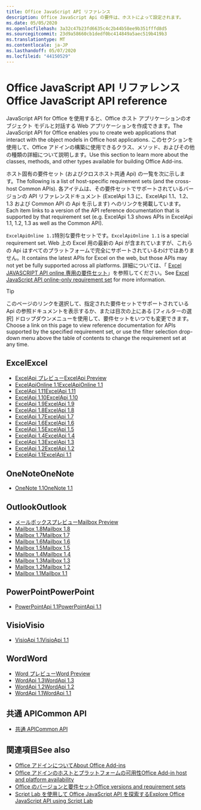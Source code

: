 ```yaml
---
title: Office JavaScript API リファレンス
description: Office JavaScript Api の要件は、ホストによって設定されます。
ms.date: 05/05/2020
ms.openlocfilehash: 3a32c47b23fd6635c4c2b44b58ee9b351fffd8d5
ms.sourcegitcommit: 23d9a58660cb1dedf0bc414849a5aec519b419b3
ms.translationtype: MT
ms.contentlocale: ja-JP
ms.lasthandoff: 05/07/2020
ms.locfileid: "44150529"
---
```

# <a name="office-javascript-api-reference"></a><span data-ttu-id="240f5-103">Office JavaScript API リファレンス</span><span class="sxs-lookup"><span data-stu-id="240f5-103">Office JavaScript API reference</span></span>

<span data-ttu-id="240f5-104">JavaScript API for Office を使用すると、Office ホスト アプリケーションのオブジェクト モデルと対話する Web アプリケーションを作成できます。</span><span class="sxs-lookup"><span data-stu-id="240f5-104">The JavaScript API for Office enables you to create web applications that interact with the object models in Office host applications.</span></span> <span data-ttu-id="240f5-105">このセクションを使用して、Office アドインの構築に使用できるクラス、メソッド、およびその他の種類の詳細について説明します。</span><span class="sxs-lookup"><span data-stu-id="240f5-105">Use this section to learn more about the classes, methods, and other types available for building Office Add-ins.</span></span>

<span data-ttu-id="240f5-106">ホスト固有の要件セット (およびクロスホスト共通 Api) の一覧を次に示します。</span><span class="sxs-lookup"><span data-stu-id="240f5-106">The following is a list of host-specific requirement sets (and the cross-host Common APIs).</span></span> <span data-ttu-id="240f5-107">各アイテムは、その要件セットでサポートされているバージョンの API リファレンスドキュメント (ExcelApi 1.3 に、ExcelApi 1.1、1.2、1.3 および Common API の Api を示します) へのリンクを掲載しています。</span><span class="sxs-lookup"><span data-stu-id="240f5-107">Each item links to a version of the API reference documentation that is supported by that requirement set (e.g. ExcelApi 1.3 shows APIs in ExcelApi 1.1, 1.2, 1.3 as well as the Common API).</span></span>

<span data-ttu-id="240f5-108">`ExcelApiOnline 1.1`特別な要件セットです。</span><span class="sxs-lookup"><span data-stu-id="240f5-108">`ExcelApiOnline 1.1` is a special requirement set.</span></span> <span data-ttu-id="240f5-109">Web 上の Excel 用の最新の Api が含まれていますが、これらの Api はすべてのプラットフォームで完全にサポートされているわけではありません。</span><span class="sxs-lookup"><span data-stu-id="240f5-109">It contains the latest APIs for Excel on the web, but those APIs may not yet be fully supported across all platforms.</span></span> <span data-ttu-id="240f5-110">詳細については、「 [Excel JAVASCRIPT API online 専用の要件セット](/office/dev/add-ins/reference/requirement-sets/excel-api-online-requirement-set)」を参照してください。</span><span class="sxs-lookup"><span data-stu-id="240f5-110">See [Excel JavaScript API online-only requirement set](/office/dev/add-ins/reference/requirement-sets/excel-api-online-requirement-set) for more information.</span></span>

> [!TIP]
> <span data-ttu-id="240f5-111">このページのリンクを選択して、指定された要件セットでサポートされている Api の参照ドキュメントを表示するか、または目次の上にある [フィルターの選択] ドロップダウンメニューを使用して、要件セットをいつでも変更できます。</span><span class="sxs-lookup"><span data-stu-id="240f5-111">Choose a link on this page to view reference documentation for APIs supported by the specified requirement set, or use the filter selection drop-down menu above the table of contents to change the requirement set at any time.</span></span>

## <a name="excel"></a><span data-ttu-id="240f5-112">Excel</span><span class="sxs-lookup"><span data-stu-id="240f5-112">Excel</span></span>

- [<span data-ttu-id="240f5-113">ExcelApi プレビュー</span><span class="sxs-lookup"><span data-stu-id="240f5-113">ExcelApi Preview</span></span>](/javascript/api/excel?view=excel-js-preview)
- [<span data-ttu-id="240f5-114">ExcelApiOnline 1.1</span><span class="sxs-lookup"><span data-stu-id="240f5-114">ExcelApiOnline 1.1</span></span>](/javascript/api/excel?view=excel-js-online)
- [<span data-ttu-id="240f5-115">ExcelApi 1.11</span><span class="sxs-lookup"><span data-stu-id="240f5-115">ExcelApi 1.11</span></span>](/javascript/api/excel?view=excel-js-1.11)
- [<span data-ttu-id="240f5-116">ExcelApi 1.10</span><span class="sxs-lookup"><span data-stu-id="240f5-116">ExcelApi 1.10</span></span>](/javascript/api/excel?view=excel-js-1.10)
- [<span data-ttu-id="240f5-117">ExcelApi 1.9</span><span class="sxs-lookup"><span data-stu-id="240f5-117">ExcelApi 1.9</span></span>](/javascript/api/excel?view=excel-js-1.9)
- [<span data-ttu-id="240f5-118">ExcelApi 1.8</span><span class="sxs-lookup"><span data-stu-id="240f5-118">ExcelApi 1.8</span></span>](/javascript/api/excel?view=excel-js-1.8)
- [<span data-ttu-id="240f5-119">ExcelApi 1.7</span><span class="sxs-lookup"><span data-stu-id="240f5-119">ExcelApi 1.7</span></span>](/javascript/api/excel?view=excel-js-1.7)
- [<span data-ttu-id="240f5-120">ExcelApi 1.6</span><span class="sxs-lookup"><span data-stu-id="240f5-120">ExcelApi 1.6</span></span>](/javascript/api/excel?view=excel-js-1.6)
- [<span data-ttu-id="240f5-121">ExcelApi 1.5</span><span class="sxs-lookup"><span data-stu-id="240f5-121">ExcelApi 1.5</span></span>](/javascript/api/excel?view=excel-js-1.5)
- [<span data-ttu-id="240f5-122">ExcelApi 1.4</span><span class="sxs-lookup"><span data-stu-id="240f5-122">ExcelApi 1.4</span></span>](/javascript/api/excel?view=excel-js-1.4)
- [<span data-ttu-id="240f5-123">ExcelApi 1.3</span><span class="sxs-lookup"><span data-stu-id="240f5-123">ExcelApi 1.3</span></span>](/javascript/api/excel?view=excel-js-1.3)
- [<span data-ttu-id="240f5-124">ExcelApi 1.2</span><span class="sxs-lookup"><span data-stu-id="240f5-124">ExcelApi 1.2</span></span>](/javascript/api/excel?view=excel-js-1.2)
- [<span data-ttu-id="240f5-125">ExcelApi 1.1</span><span class="sxs-lookup"><span data-stu-id="240f5-125">ExcelApi 1.1</span></span>](/javascript/api/excel?view=excel-js-1.1)

## <a name="onenote"></a><span data-ttu-id="240f5-126">OneNote</span><span class="sxs-lookup"><span data-stu-id="240f5-126">OneNote</span></span>

- [<span data-ttu-id="240f5-127">OneNote 1.1</span><span class="sxs-lookup"><span data-stu-id="240f5-127">OneNote 1.1</span></span>](/javascript/api/onenote?view=onenote-js-1.1)

## <a name="outlook"></a><span data-ttu-id="240f5-128">Outlook</span><span class="sxs-lookup"><span data-stu-id="240f5-128">Outlook</span></span>

- [<span data-ttu-id="240f5-129">メールボックスプレビュー</span><span class="sxs-lookup"><span data-stu-id="240f5-129">Mailbox Preview</span></span>](/javascript/api/outlook?view=outlook-js-preview)
- [<span data-ttu-id="240f5-130">Mailbox 1.8</span><span class="sxs-lookup"><span data-stu-id="240f5-130">Mailbox 1.8</span></span>](/javascript/api/outlook?view=outlook-js-1.8)
- [<span data-ttu-id="240f5-131">Mailbox 1.7</span><span class="sxs-lookup"><span data-stu-id="240f5-131">Mailbox 1.7</span></span>](/javascript/api/outlook?view=outlook-js-1.7)
- [<span data-ttu-id="240f5-132">Mailbox 1.6</span><span class="sxs-lookup"><span data-stu-id="240f5-132">Mailbox 1.6</span></span>](/javascript/api/outlook?view=outlook-js-1.6)
- [<span data-ttu-id="240f5-133">Mailbox 1.5</span><span class="sxs-lookup"><span data-stu-id="240f5-133">Mailbox 1.5</span></span>](/javascript/api/outlook?view=outlook-js-1.5)
- [<span data-ttu-id="240f5-134">Mailbox 1.4</span><span class="sxs-lookup"><span data-stu-id="240f5-134">Mailbox 1.4</span></span>](/javascript/api/outlook?view=outlook-js-1.4)
- [<span data-ttu-id="240f5-135">Mailbox 1.3</span><span class="sxs-lookup"><span data-stu-id="240f5-135">Mailbox 1.3</span></span>](/javascript/api/outlook?view=outlook-js-1.3)
- [<span data-ttu-id="240f5-136">Mailbox 1.2</span><span class="sxs-lookup"><span data-stu-id="240f5-136">Mailbox 1.2</span></span>](/javascript/api/outlook?view=outlook-js-1.2)
- [<span data-ttu-id="240f5-137">Mailbox 1.1</span><span class="sxs-lookup"><span data-stu-id="240f5-137">Mailbox 1.1</span></span>](/javascript/api/outlook?view=outlook-js-1.1)

## <a name="powerpoint"></a><span data-ttu-id="240f5-138">PowerPoint</span><span class="sxs-lookup"><span data-stu-id="240f5-138">PowerPoint</span></span>

- [<span data-ttu-id="240f5-139">PowerPointApi 1.1</span><span class="sxs-lookup"><span data-stu-id="240f5-139">PowerPointApi 1.1</span></span>](/javascript/api/powerpoint?view=powerpoint-js-1.1)

## <a name="visio"></a><span data-ttu-id="240f5-140">Visio</span><span class="sxs-lookup"><span data-stu-id="240f5-140">Visio</span></span>

- [<span data-ttu-id="240f5-141">VisioApi 1.1</span><span class="sxs-lookup"><span data-stu-id="240f5-141">VisioApi 1.1</span></span>](/javascript/api/visio?view=visio-js-1.1)

## <a name="word"></a><span data-ttu-id="240f5-142">Word</span><span class="sxs-lookup"><span data-stu-id="240f5-142">Word</span></span>

- [<span data-ttu-id="240f5-143">Word プレビュー</span><span class="sxs-lookup"><span data-stu-id="240f5-143">Word Preview</span></span>](/javascript/api/word?view=word-js-preview)
- [<span data-ttu-id="240f5-144">WordApi 1.3</span><span class="sxs-lookup"><span data-stu-id="240f5-144">WordApi 1.3</span></span>](/javascript/api/word?view=word-js-1.3)
- [<span data-ttu-id="240f5-145">WordApi 1.2</span><span class="sxs-lookup"><span data-stu-id="240f5-145">WordApi 1.2</span></span>](/javascript/api/word?view=word-js-1.2)
- [<span data-ttu-id="240f5-146">WordApi 1.1</span><span class="sxs-lookup"><span data-stu-id="240f5-146">WordApi 1.1</span></span>](/javascript/api/word?view=word-js-1.1)

## <a name="common-api"></a><span data-ttu-id="240f5-147">共通 API</span><span class="sxs-lookup"><span data-stu-id="240f5-147">Common API</span></span>

- [<span data-ttu-id="240f5-148">共通 API</span><span class="sxs-lookup"><span data-stu-id="240f5-148">Common API</span></span>](/javascript/api/office?view=common-js)

## <a name="see-also"></a><span data-ttu-id="240f5-149">関連項目</span><span class="sxs-lookup"><span data-stu-id="240f5-149">See also</span></span>

- [<span data-ttu-id="240f5-150">Office アドインについて</span><span class="sxs-lookup"><span data-stu-id="240f5-150">About Office Add-ins</span></span>](/office/dev/add-ins/overview)
- [<span data-ttu-id="240f5-151">Office アドインのホストとプラットフォームの可用性</span><span class="sxs-lookup"><span data-stu-id="240f5-151">Office Add-in host and platform availability</span></span>](/office/dev/add-ins/overview/office-add-in-availability)
- [<span data-ttu-id="240f5-152">Office のバージョンと要件セット</span><span class="sxs-lookup"><span data-stu-id="240f5-152">Office versions and requirement sets</span></span>](/office/dev/add-ins/develop/office-versions-and-requirement-sets)
- [<span data-ttu-id="240f5-153">Script Lab を使用して Office JavaScript API を探索する</span><span class="sxs-lookup"><span data-stu-id="240f5-153">Explore Office JavaScript API using Script Lab</span></span>](/office/dev/add-ins/overview/explore-with-script-lab)
